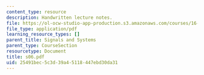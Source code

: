 ```yaml
---
content_type: resource
description: Handwritten lecture notes.
file: https://ol-ocw-studio-app-production.s3.amazonaws.com/courses/16-01-unified-engineering-i-ii-iii-iv-fall-2005-spring-2006/25491bec5c3d39a45118447ebd30da31_s06.pdf
file_type: application/pdf
learning_resource_types: []
parent_title: Signals and Systems
parent_type: CourseSection
resourcetype: Document
title: s06.pdf
uid: 25491bec-5c3d-39a4-5118-447ebd30da31
---
```

